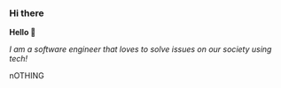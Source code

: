 ### Hi there 
**Hello 👋**

_I am a software engineer that loves to solve issues on our society using tech!_

nOTHING 
<!--
**RadySonabu/RadySonabu** is a ✨ _special_ ✨ repository because its `README.md` (this file) appears on your GitHub profile.

Here are some ideas to get you started:

🔭 I’m currently working on PYTHON TEMPLATES
- 🌱 I’m currently learning ...
- 👯 I’m looking to collaborate on ...
- 🤔 I’m looking for help with ...
- 💬 Ask me about ...
- 📫 How to reach me: ...

- ⚡ Fun fact: ...
-->
